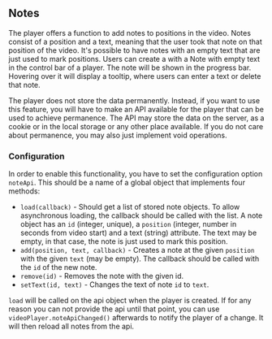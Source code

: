 ## Notes
The player offers a function to add notes to positions in the video. Notes consist of a position and a text, meaning that the user took that note on that position of the video. It's possible to have notes with an empty text that are just used to mark positions. Users can create a with a Note with empty text in the control bar of a player. The note will be shown in the progress bar. Hovering over it will display a tooltip, where users can enter a text or delete that note.

The player does not store the data permanently. Instead, if you want to use this feature, you will have to make an API available for the player that can be used to achieve permanence.  The API may store the data on the server, as a cookie or in the local storage or any other place available. If you do not care about permanence, you may also just implement void operations.

### Configuration
In order to enable this functionality, you have to set the configuration option `noteApi`. This should be a name of a global object that implements four methods:

- `load(callback)` - Should get a list of stored note objects. To allow asynchronous loading, the callback should be called with the list. A note object has an `id` (integer, unique), a `position` (integer, number in seconds from video start) and a text (string) attribute. The text may be empty, in that case, the note is just used to mark this position.
- `add(position, text, callback)` - Creates a note at the given `position` with the given `text` (may be empty). The callback should be called with the `id` of the new note.
- `remove(id)` - Removes the note with the given id.
- `setText(id, text)` - Changes the text of note `id` to `text`.

`load` will be called on the api object when the player is created. If for any reason you can not provide the api until that point, you can use `videoPlayer.noteApiChanged()` afterwards to notify the player of a change. It will then reload all notes from the api.
